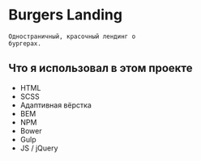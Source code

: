 Burgers Landing
=================

    Одностраничный, красочный лендинг о 
    бургерах.

Что я использовал в этом проекте
---


* HTML
* SCSS
* Адаптивная вёрстка
* BEM
* NPM
* Bower
* Gulp
* JS / jQuery

